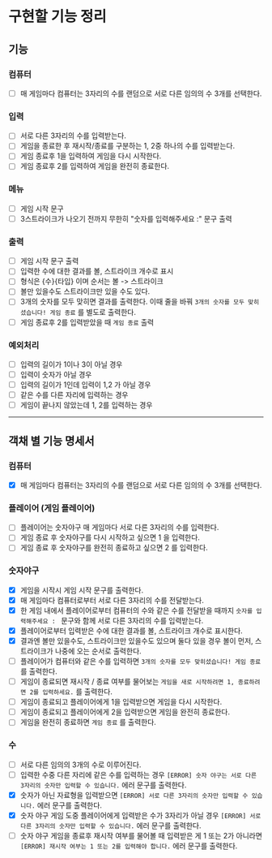 # 구현할 기능 정리

## 기능

### 컴퓨터

- [ ] 매 게임마다 컴퓨터는 3자리의 수를 랜덤으로 서로 다른 임의의 수 3개를 선택한다.

### 입력

- [ ] 서로 다른 3자리의 수를 입력받는다.
- [ ] 게임을 종료한 후 재시작/종료를 구분하는 1, 2중 하나의 수를 입력받는다.
- [ ] 게임 종료후 1을 입력하여 게임을 다시 시작한다.
- [ ] 게임 종료후 2를 입력하여 게임을 완전히 종료한다.

### 메뉴

- [ ] 게임 시작 문구
- [ ] 3스트라이크가 나오기 전까지 무한히 "숫자를 입력해주세요 :" 문구 출력

### 출력

- [ ] 게임 시작 문구 출력
- [ ] 입력한 수에 대한 결과를 볼, 스트라이크 개수로 표시
- [ ] 형식은 {수}{타입} 이며 순서는 볼 -> 스트라이크
- [ ] 볼만 있을수도 스트라이크만 있을 수도 있다.
- [ ] 3개의 숫자를 모두 맞히면 결과를 출력한다. 이때 줄을 바꿔 `3개의 숫자를 모두 맞히셨습니다! 게임 종료` 를 별도로 출력한다.
- [ ] 게임 종료후 2를 입력받았을 때 `게임 종료` 출력

### 예외처리

- [ ] 입력의 길이가 1이나 3이 아닐 경우
- [ ] 입력이 숫자가 아닐 경우
- [ ] 입력의 길이가 1인데 입력이 1,2 가 아닐 경우
- [ ] 같은 수를 다른 자리에 입력하는 경우
- [ ] 게임이 끝나지 않았는데 1, 2를 입력하는 경우

---

## 객채 별 기능 명세서

### 컴퓨터

- [x] 매 게임마다 컴퓨터는 3자리의 수를 랜덤으로 서로 다른 임의의 수 3개를 선택한다.

### 플레이어 (게임 플레이어)

- [ ] 플레이어는 숫자야구 매 게임마다 서로 다른 3자리의 수를 입력한다.
- [ ] 게임 종료 후 숫자야구를 다시 시작하고 싶으면 1 을 입력한다.
- [ ] 게임 종료 후 숫자야구를 완전히 종료하고 싶으면 2 를 입력한다.

### 숫자야구

- [x] 게임을 시작시 게임 시작 문구를 출력한다.
- [x] 매 게임마다 컴퓨터로부터 서로 다른 3자리의 수를 전달받는다.
- [x] 한 게임 내에서 플레이어로부터 컴퓨터의 수와 같은 수를 전달받을 때까지 `숫자를 입력해주세요 : ` 문구와 함께 서로 다른 3자리의 수를 입력받는다.
- [x] 플레이어로부터 입력받은 수에 대한 결과를 볼, 스트라이크 개수로 표시한다.
- [x] 결과엔 볼만 있을수도, 스트라이크만 있을수도 있으며 둘다 있을 경우 볼이 먼저, 스트라이크가 나중에 오는 순서로 출력한다.
- [ ] 플레이어가 컴퓨터와 같은 수를 입력하면 `3개의 숫자를 모두 맞히셨습니다! 게임 종료` 를 출력한다.
- [ ] 게임이 종료되면 재시작 / 종료 여부를 물어보는 `게임을 새로 시작하려면 1, 종료하려면 2를 입력하세요.` 를 출력한다.
- [ ] 게임이 종료되고 플레이어에게 1을 입력받으면 게임을 다시 시작한다.
- [ ] 게임이 종료되고 플레이어에게 2을 입력받으면 게임을 완전히 종료한다.
- [ ] 게임을 완전히 종료하면 `게임 종료` 를 출력한다.

### 수

- [ ] 서로 다른 임의의 3개의 수로 이루어진다.
- [ ] 입력한 수중 다른 자리에 같은 수를 입력하는 경우 `[ERROR] 숫자 야구는 서로 다른 3자리의 숫자만 입력할 수 있습니다.` 에러 문구를 출력한다.
- [x] 숫자가 아닌 자료형을 입력받으면 `[ERROR] 서로 다른 3자리의 숫자만 입력할 수 있습니다.` 에러 문구를 출력한다.
- [x] 숫자 야구 게임 도중 플레이어에게 입력받은 수가 3자리가 아닐 경우 `[ERROR] 서로 다른 3자리의 숫자만 입력할 수 있습니다.` 에러 문구를 출력한다.
- [ ] 숫자 야구 게임을 종료후 재시작 여부를 물어볼 때 입력받은 게 1 또는 2가 아니라면 `[ERROR] 재시작 여부는 1 또는 2를 입력해야 합니다.` 에러 문구를 출력한다.
